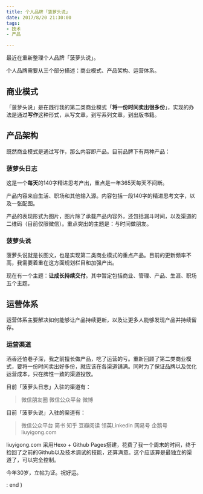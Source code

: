 ```yaml
---
title: 个人品牌「菠萝头说」
date: 2017/8/20 21:30:00
tags:
- 技术
- 产品

---
```


最近在重新整理个人品牌「菠萝头说」。

个人品牌需要从三个部分描述：商业模式、产品架构、运营体系。

## 商业模式
「菠萝头说」是在践行我的第二类商业模式「**将一份时间卖出很多份**」，实现的办法是通过**写作**这种形式，从写文章，到写系列文章，到出版书籍。

## 产品架构
既然商业模式是通过写作，那么内容即产品。目前品牌下有两种产品：

### 菠萝头日志
这是一个**每天**的140字精进思考产出，重点是一年365天每天不间断。

产品内容来自生活、职场和其他输入源。内容包括一段140字的精进思考文字，以及一张配图。

产品的表现形式为图片，图片除了承载产品内容外，还包括漏斗时间，以及渠道的二维码（目前仅限微信）。重点突出的主题是：与时间做朋友。

### 菠萝头说
菠萝头说就是长图文，也是实现第二类商业模式的重点产品。目前的更新频率不高，我需要着重在这方面规划栏目和加强产出。

现在有一个主题：**让成长持续交付**。其中暂定包括商业、管理、产品、生涯、职场五个主题。

## 运营体系
运营体系主要解决如何能够让产品持续更新，以及让更多人能够发现产品并持续留存。

### 运营渠道
酒香还怕巷子深，我之前擅长做产品，吃了运营的亏。重新回顾了第二类商业模式，要将一份时间卖出好多份，就应该在各渠道铺满。同时为了保证品牌以及优化运营成本，只在脾性一致的渠道投放。

目前「菠萝头日志」入驻的渠道有：
> 微信朋友圈
> 微信公众平台
> 微博

目前「菠萝头说」入驻的渠道有：
> 微信公众平台
> 简书
> 知乎
> 豆瓣阅读
> 领英Linkedin
> 网易号
> 企鹅号
> liuyigong.com

liuyigong.com 采用Hexo + Github Pages搭建，花费了我一个周末的时间，终于捡回了之前的Github以及技术调试的技能，还算满意。这个应该算是最独立的渠道了，可以完全控制。

今年30岁，立帖为证。祝好运。

: end )